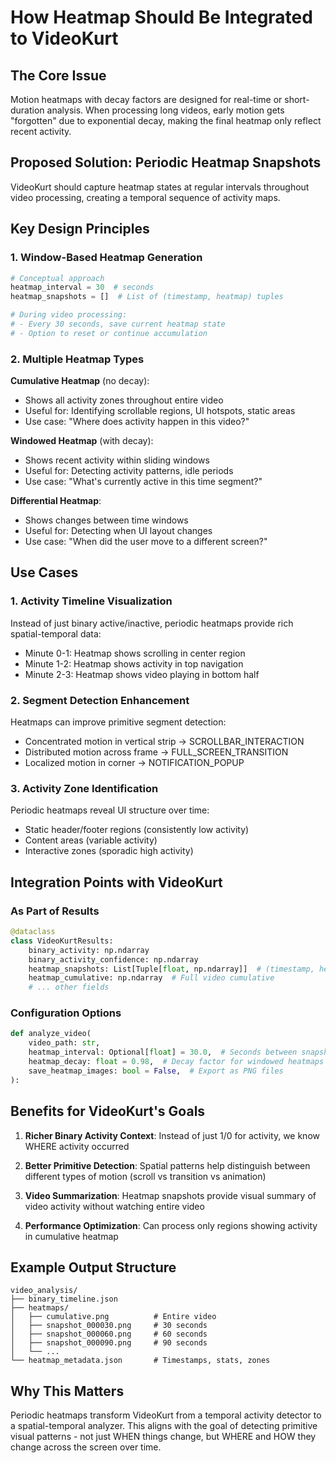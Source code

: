 # How Heatmap Should Be Integrated to VideoKurt

## The Core Issue

Motion heatmaps with decay factors are designed for real-time or short-duration analysis. When processing long videos, early motion gets "forgotten" due to exponential decay, making the final heatmap only reflect recent activity.

## Proposed Solution: Periodic Heatmap Snapshots

VideoKurt should capture heatmap states at regular intervals throughout video processing, creating a temporal sequence of activity maps.

## Key Design Principles

### 1. Window-Based Heatmap Generation
```python
# Conceptual approach
heatmap_interval = 30  # seconds
heatmap_snapshots = []  # List of (timestamp, heatmap) tuples

# During video processing:
# - Every 30 seconds, save current heatmap state
# - Option to reset or continue accumulation
```

### 2. Multiple Heatmap Types

**Cumulative Heatmap** (no decay):
- Shows all activity zones throughout entire video
- Useful for: Identifying scrollable regions, UI hotspots, static areas
- Use case: "Where does activity happen in this video?"

**Windowed Heatmap** (with decay):
- Shows recent activity within sliding windows
- Useful for: Detecting activity patterns, idle periods
- Use case: "What's currently active in this time segment?"

**Differential Heatmap**:
- Shows changes between time windows
- Useful for: Detecting when UI layout changes
- Use case: "When did the user move to a different screen?"

## Use Cases

### 1. Activity Timeline Visualization
Instead of just binary active/inactive, periodic heatmaps provide rich spatial-temporal data:
- Minute 0-1: Heatmap shows scrolling in center region
- Minute 1-2: Heatmap shows activity in top navigation
- Minute 2-3: Heatmap shows video playing in bottom half

### 2. Segment Detection Enhancement
Heatmaps can improve primitive segment detection:
- Concentrated motion in vertical strip → SCROLLBAR_INTERACTION
- Distributed motion across frame → FULL_SCREEN_TRANSITION
- Localized motion in corner → NOTIFICATION_POPUP

### 3. Activity Zone Identification
Periodic heatmaps reveal UI structure over time:
- Static header/footer regions (consistently low activity)
- Content areas (variable activity)
- Interactive zones (sporadic high activity)

## Integration Points with VideoKurt

### As Part of Results
```python
@dataclass
class VideoKurtResults:
    binary_activity: np.ndarray
    binary_activity_confidence: np.ndarray
    heatmap_snapshots: List[Tuple[float, np.ndarray]]  # (timestamp, heatmap)
    heatmap_cumulative: np.ndarray  # Full video cumulative
    # ... other fields
```

### Configuration Options
```python
def analyze_video(
    video_path: str,
    heatmap_interval: Optional[float] = 30.0,  # Seconds between snapshots
    heatmap_decay: float = 0.98,  # Decay factor for windowed heatmaps
    save_heatmap_images: bool = False,  # Export as PNG files
):
```

## Benefits for VideoKurt's Goals

1. **Richer Binary Activity Context**: Instead of just 1/0 for activity, we know WHERE activity occurred

2. **Better Primitive Detection**: Spatial patterns help distinguish between different types of motion (scroll vs transition vs animation)

3. **Video Summarization**: Heatmap snapshots provide visual summary of video activity without watching entire video

4. **Performance Optimization**: Can process only regions showing activity in cumulative heatmap

## Example Output Structure
```
video_analysis/
├── binary_timeline.json
├── heatmaps/
│   ├── cumulative.png          # Entire video
│   ├── snapshot_000030.png     # 30 seconds
│   ├── snapshot_000060.png     # 60 seconds
│   ├── snapshot_000090.png     # 90 seconds
│   └── ...
└── heatmap_metadata.json       # Timestamps, stats, zones
```

## Why This Matters

Periodic heatmaps transform VideoKurt from a temporal activity detector to a spatial-temporal analyzer. This aligns with the goal of detecting primitive visual patterns - not just WHEN things change, but WHERE and HOW they change across the screen over time.
